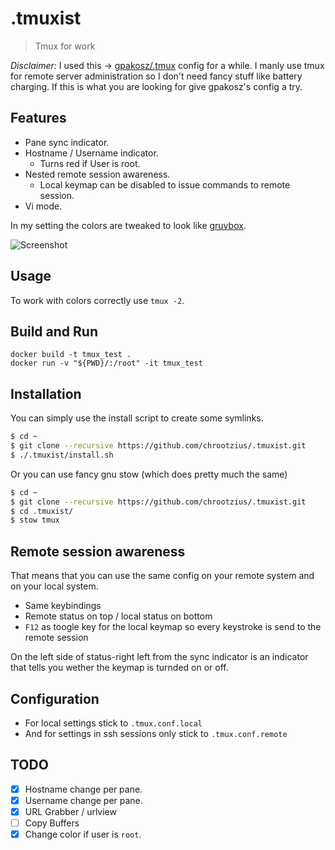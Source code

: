 # .tmuxist

> Tmux for work

*Disclaimer:* I used this -> [gpakosz/.tmux](https://github.com/gpakosz/.tmux)
config for a while. I manly use tmux for remote server administration so I don't
need fancy stuff like battery charging. If this is what you are looking for give
gpakosz's config a try.

## Features

- Pane sync indicator.
- Hostname / Username indicator.
    - Turns red if User is root.
- Nested remote session awareness.
    - Local keymap can be disabled to issue commands to remote session.
- Vi mode.

In my setting the colors are tweaked to look like
[gruvbox](https://github.com/morhetz/gruvbox).

![Screenshot](tmux.png)

## Usage

To work with colors correctly use `tmux -2`.

## Build and Run

```
docker build -t tmux_test .
docker run -v "${PWD}/:/root" -it tmux_test
```


## Installation

You can simply use the install script to create some symlinks.

```bash
$ cd ~
$ git clone --recursive https://github.com/chrootzius/.tmuxist.git
$ ./.tmuxist/install.sh
```

Or you can use fancy gnu stow (which does pretty much the same)

```bash
$ cd ~
$ git clone --recursive https://github.com/chrootzius/.tmuxist.git
$ cd .tmuxist/
$ stow tmux
```

## Remote session awareness

That means that you can use the same config on your remote system and on your 
local system.

- Same keybindings
- Remote status on top / local status on bottom
- `F12` as toogle key for the local keymap so every keystroke is send to the
  remote session

On the left side of status-right left from the sync indicator is an indicator 
that tells you wether the keymap is turnded on or off.

## Configuration

- For local settings stick to `.tmux.conf.local`
- And for settings in ssh sessions only stick to `.tmux.conf.remote` 

## TODO

- [x] Hostname change per pane.
- [x] Username change per pane.
- [x] URL Grabber / urlview
- [ ] Copy Buffers
- [x] Change color if user is `root`.
